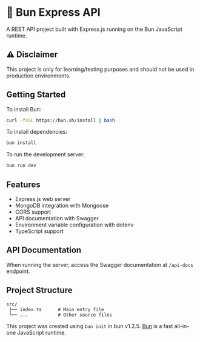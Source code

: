 # 🍥 Bun Express API

A REST API project built with Express.js running on the Bun JavaScript runtime.

## ⚠️ Disclaimer

This project is only for learning/testing purposes and should not be used in production environments.

## Getting Started

To install Bun:

```bash
curl -fsSL https://bun.sh/install | bash
```

To install dependencies:

```bash
bun install
```

To run the development server:

```bash
bun run dev
```

## Features

- Express.js web server
- MongoDB integration with Mongoose
- CORS support
- API documentation with Swagger
- Environment variable configuration with dotenv
- TypeScript support

## API Documentation

When running the server, access the Swagger documentation at `/api-docs` endpoint.

## Project Structure

```
src/
 ├── index.ts      # Main entry file
 └── ...           # Other source files
```

This project was created using `bun init` in bun v1.2.5. [Bun](https://bun.sh) is a fast all-in-one JavaScript runtime.
